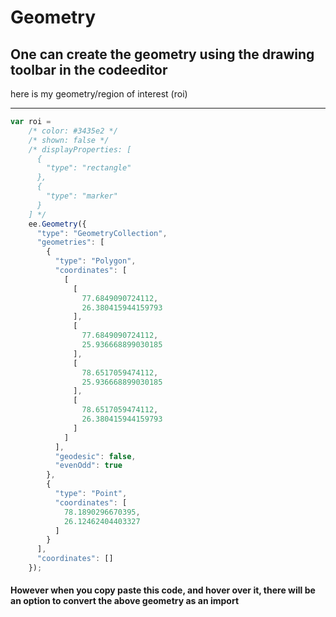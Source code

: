 # Geometry

## One can create the geometry using the drawing toolbar in the codeeditor

here is my geometry/region of interest (roi) 

***

```javascript
var roi = 
    /* color: #3435e2 */
    /* shown: false */
    /* displayProperties: [
      {
        "type": "rectangle"
      },
      {
        "type": "marker"
      }
    ] */
    ee.Geometry({
      "type": "GeometryCollection",
      "geometries": [
        {
          "type": "Polygon",
          "coordinates": [
            [
              [
                77.6849090724112,
                26.380415944159793
              ],
              [
                77.6849090724112,
                25.936668899030185
              ],
              [
                78.6517059474112,
                25.936668899030185
              ],
              [
                78.6517059474112,
                26.380415944159793
              ]
            ]
          ],
          "geodesic": false,
          "evenOdd": true
        },
        {
          "type": "Point",
          "coordinates": [
            78.1890296670395,
            26.12462404403327
          ]
        }
      ],
      "coordinates": []
    });

```

#### However when you copy paste this code, and hover over it, there will be an option to convert the above geometry as an import
